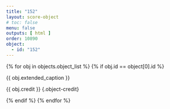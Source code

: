```yaml
---
title: "152"
layout: score-object
# toc: false
menu: false
outputs: [ html ]
order: 10890
object:
  - id: "152"
---
```


{% for obj in objects.object_list %}
{% if obj.id == object[0].id %}

{{ obj.extended_caption }}

{{ obj.credit }} {.object-credit}

{% endif %}
{% endfor %}
